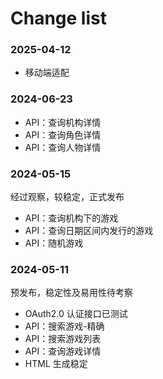 # Change list

### 2025-04-12
* 移动端适配

### 2024-06-23
* API：查询机构详情
* API：查询角色详情
* API：查询人物详情

### 2024-05-15

经过观察，较稳定，正式发布

* API：查询机构下的游戏
* API：查询日期区间内发行的游戏
* API：随机游戏

### 2024-05-11

预发布，稳定性及易用性待考察

* OAuth2.0 认证接口已测试
* API：搜索游戏-精确
* API：搜索游戏列表
* API：查询游戏详情
* HTML 生成稳定